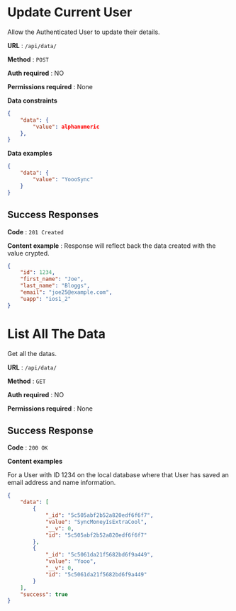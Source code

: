 # Update Current User

Allow the Authenticated User to update their details.

**URL** : `/api/data/`

**Method** : `POST`

**Auth required** : NO

**Permissions required** : None

**Data constraints**

```json
{
    "data": {
        "value": alphanumeric
    },
}
```

**Data examples**

```json
{
    "data": {
        "value": "YoooSync"
    }
}
```

## Success Responses


**Code** : `201 Created`

**Content example** : Response will reflect back the data created with the value crypted.

```json
{
    "id": 1234,
    "first_name": "Joe",
    "last_name": "Bloggs",
    "email": "joe25@example.com",
    "uapp": "ios1_2"
}
```

# List All The Data

Get all the datas.

**URL** : `/api/data/`

**Method** : `GET`

**Auth required** : NO

**Permissions required** : None

## Success Response

**Code** : `200 OK`

**Content examples**

For a User with ID 1234 on the local database where that User has saved an
email address and name information.

```json
{
    "data": [
        {
            "_id": "5c505abf2b52a820edf6f6f7",
            "value": "SyncMoneyIsExtraCool",
            "__v": 0,
            "id": "5c505abf2b52a820edf6f6f7"
        },
        {
            "_id": "5c5061da21f5682bd6f9a449",
            "value": "Yooo",
            "__v": 0,
            "id": "5c5061da21f5682bd6f9a449"
        }
    ],
    "success": true
}
```

